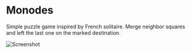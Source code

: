 # Monodes

Simple puzzle game inspired by French solitaire. Merge neighbor squares and left the last one on the marked destination.

![Screenshot](screenshots/screenshot2.png)
